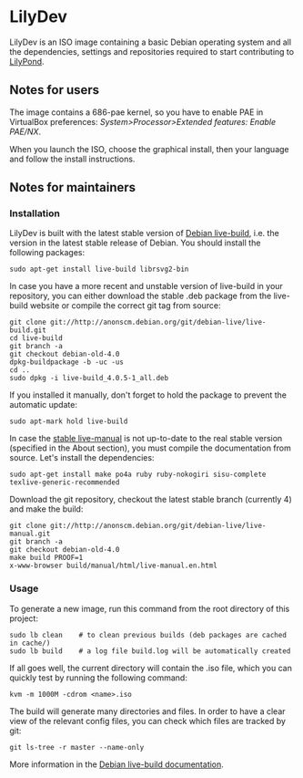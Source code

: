 # LilyDev

LilyDev is an ISO image containing a basic Debian operating system and
all the dependencies, settings and repositories required to start
contributing to [LilyPond](http://lilypond.org/).

## Notes for users

The image contains a 686-pae kernel, so you have to enable PAE in
VirtualBox preferences: *System\>Processor\>Extended features: Enable PAE/NX*.

When you launch the ISO, choose the graphical install, then your
language and follow the install instructions.

## Notes for maintainers

### Installation

LilyDev is built with the latest stable version of
[Debian live-build](http://debian-live.alioth.debian.org/live-build/),
i.e. the version in the latest stable release of Debian. You should
install the following packages:

    sudo apt-get install live-build librsvg2-bin

In case you have a more recent and unstable version of live-build in
your repository, you can either download the stable .deb package from
the live-build website or compile the correct git tag from source:

    git clone git://http://anonscm.debian.org/git/debian-live/live-build.git
    cd live-build
    git branch -a
    git checkout debian-old-4.0
    dpkg-buildpackage -b -uc -us
    cd ..
    sudo dpkg -i live-build_4.0.5-1_all.deb

If you installed it manually, don't forget to hold the package to prevent
the automatic update:

    sudo apt-mark hold live-build

In case the [stable live-manual](http://debian-live.alioth.debian.org/live-manual/stable/manual/html/live-manual.en.html)
is not up-to-date to the real stable version (specified in the About section), you
must compile the documentation from source.  Let's install the dependencies:

    sudo apt-get install make po4a ruby ruby-nokogiri sisu-complete texlive-generic-recommended

Download the git repository, checkout the latest stable branch (currently 4)
and make the build:

    git clone git://http://anonscm.debian.org/git/debian-live/live-manual.git
    git branch -a
    git checkout debian-old-4.0
    make build PROOF=1
    x-www-browser build/manual/html/live-manual.en.html


### Usage

To generate a new image, run this command from the root directory of
this project:

    sudo lb clean    # to clean previous builds (deb packages are cached in cache/)
    sudo lb build    # a log file build.log will be automatically created

If all goes well, the current directory will contain the .iso file, which
you can quickly test by running the following command:

    kvm -m 1000M -cdrom <name>.iso

The build will generate many directories and files. In order to have a
clear view of the relevant config files, you can check which files are
tracked by git:

    git ls-tree -r master --name-only

More information in the [Debian live-build
documentation](http://debian-live.alioth.debian.org/live-manual/stable/manual/html/live-manual.en.html).
